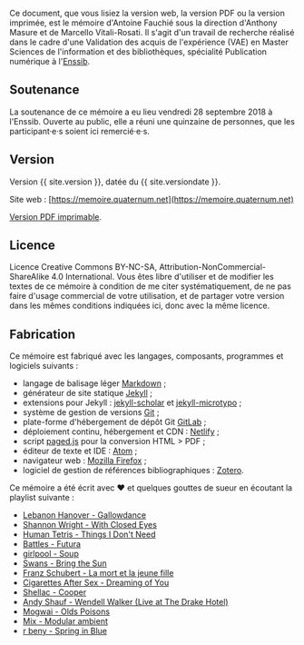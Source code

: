 Ce document, que vous lisiez la version web, la version PDF ou la version imprimée, est le mémoire d'Antoine Fauchié sous la direction d'Anthony Masure et de Marcello Vitali-Rosati.
Il s'agit d'un travail de recherche réalisé dans le cadre d'une Validation des acquis de l'expérience (VAE) en Master Sciences de l'information et des bibliothèques, spécialité Publication numérique à l'[Enssib](http://www.enssib.fr/).

## Soutenance
La soutenance de ce mémoire a eu lieu vendredi 28 septembre 2018 à l'Enssib.
Ouverte au public, elle a réuni une quinzaine de personnes, que les participant·e·s soient ici remercié·e·s.

## Version
Version {{ site.version }}, datée du {{ site.versiondate }}.

Site web : [https://memoire.quaternum.net](https://memoire.quaternum.net)

[Version PDF imprimable](https://memoire.quaternum.net/telechargement/fauchie-antoine-vers-un-systeme-modulaire-de-publication-cc-by-nc-sa.pdf).


## Licence
Licence Creative Commons BY-NC-SA, Attribution-NonCommercial-ShareAlike 4.0 International.
Vous êtes libre d'utiliser et de modifier les textes de ce mémoire à condition de me citer systématiquement, de ne pas faire d'usage commercial de votre utilisation, et de partager votre version dans les mêmes conditions indiquées ici, donc avec la même licence.

## Fabrication
Ce mémoire est fabriqué avec les langages, composants, programmes et logiciels suivants :

* langage de balisage léger [Markdown](https://commonmark.org/) ;
* générateur de site statique [Jekyll](https://jekyllrb.com/) ;
* extensions pour Jekyll : [jekyll-scholar](https://github.com/inukshuk/jekyll-scholar) et [jekyll-microtypo](https://github.com/borisschapira/jekyll-microtypo/) ;
* système de gestion de versions [Git](https://git-scm.com/) ;
* plate-forme d'hébergement de dépôt Git [GitLab](https://gitlab.com/) ;
* déploiement continu, hébergement et CDN : [Netlify](https://www.netlify.com/) ;
* script [paged.js](https://gitlab.pagedmedia.org/tools/pagedjs) pour la conversion HTML > PDF ;
* éditeur de texte et IDE : [Atom](https://atom.io/) ;
* navigateur web : [Mozilla Firefox](https://www.mozilla.org/fr/firefox/) ;
* logiciel de gestion de références bibliographiques : [Zotero](https://www.zotero.org/).

Ce mémoire a été écrit avec ♥ et quelques gouttes de sueur en écoutant la playlist suivante :

- [Lebanon Hanover - Gallowdance](https://www.youtube.com/watch?v=WPw7nlluRdc)
- [Shannon Wright - With Closed Eyes](https://www.youtube.com/watch?v=hfCYG0Jkq1Y)
- [Human Tetris - Things I Don't Need](https://www.youtube.com/watch?v=ALk3o7m5Jt8)
- [Battles - Futura](https://www.youtube.com/watch?v=9zAJ0R9zHFY)
- [girlpool - Soup](https://girlpoool.bandcamp.com/track/soup)
- [Swans - Bring the Sun](https://www.youtube.com/watch?v=vlONStHIBUA)
- [Franz Schubert - La mort et la jeune fille](https://www.youtube.com/watch?v=qXhxi4z0bLs)
- [Cigarettes After Sex - Dreaming of You](https://www.youtube.com/watch?v=ZuIDh4XIzxU)
- [Shellac - Cooper](https://www.youtube.com/watch?v=t_et94mhU9s)
- [Andy Shauf - Wendell Walker (Live at The Drake Hotel)](https://www.youtube.com/watch?v=3dThrMKG4r4)
- [Mogwai - Olds Poisons](https://www.youtube.com/watch?v=DK6yw2xQ4y4)
- [Mix - Modular ambient](https://www.youtube.com/watch?v=gOqCXuUtsbg&start_radio=1&list=RDgOqCXuUtsbg)
- [r beny - Spring in Blue](https://www.youtube.com/watch?v=0we7tkr-jh4)
